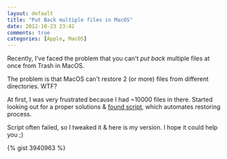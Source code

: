 ```yaml
---
layout: default
title: "Put Back multiple files in MacOS"
date: 2012-10-23 23:42
comments: true
categories: [Apple, MacOS]
---
```


Recently, I've faced the problem that you can't <i>put back</i> multiple files at once from Trash in MacOS.

The problem is that MacOS can't restore 2 (or more) files from different directories. WTF?

At first, I was very frustrated because I had ~10000 files in there. Started looking out for a proper solutions & <a target="_blank" href="http://giacomoballi.com/applescript.html">found script</a>, which automates restoring process.

Script often failed, so I tweaked it & here is my version. I hope it could help you ;)

{% gist 3940963 %}